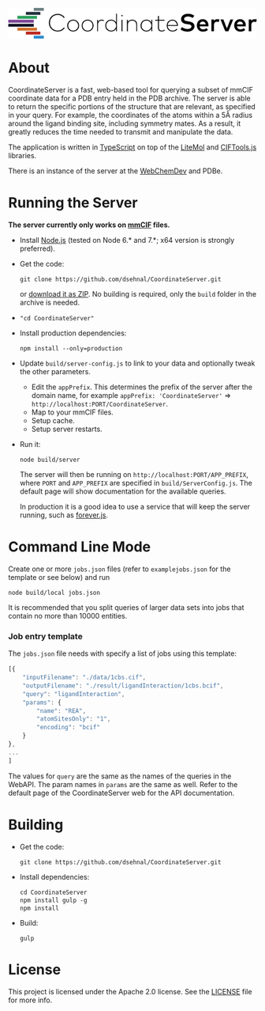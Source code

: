 ﻿![CoordinateServer](logo.png)

# About

CoordinateServer is a fast, web-based tool for querying a subset of mmCIF coordinate data for a PDB entry held in the PDB archive. 
The server is able to return the specific portions of the structure that are relevant, as specified in your query. For example, 
the coordinates of the atoms within a 5Å radius around the ligand binding site, including symmetry mates.
As a result, it greatly reduces the time needed to transmit and manipulate the data.

The application is written in [TypeScript](https://www.typescriptlang.org/) on top of the
[LiteMol](https://github.com/dsehnal/LiteMol) and [CIFTools.js](https://github.com/dsehnal/CIFTools.js) libraries. 

There is an instance of the server at the [WebChemDev](https://webchemdev.ncbr.muni.cz/CoordinateServer/) and PDBe.

# Running the Server 

**The server currently only works on [mmCIF](http://mmcif.wwpdb.org/) files.**

- Install [Node.js](https://nodejs.org/en/) (tested on Node 6.* and 7.*; x64 version is strongly preferred).

- Get the code:

    ```
    git clone https://github.com/dsehnal/CoordinateServer.git
    ```
    or [download it as ZIP](https://github.com/dsehnal/CoordinateServer/archive/master.zip). No building is required, only the `build` folder in the archive is needed.

- ``"cd CoordinateServer"``

- Install production dependencies:

   ```
   npm install --only=production
   ```

- Update ``build/server-config.js`` to link to your data and optionally tweak the other parameters.

    * Edit the `appPrefix`. This determines the prefix of the server after the domain name, for example ``appPrefix: 'CoordinateServer'`` => ``http://localhost:PORT/CoordinateServer``.
    * Map to your mmCIF files.
    * Setup cache.
    * Setup server restarts.

- Run it:
    ```
    node build/server
    ```
    
    The server will then be running on `http://localhost:PORT/APP_PREFIX`, where `PORT` and `APP_PREFIX` are specified
    in `build/ServerConfig.js`. The default page will show documentation for the available queries.

    In production it is a good idea to use a service that will keep the server running, such as [forever.js](https://github.com/foreverjs/forever).

# Command Line Mode

Create one or more `jobs.json` files (refer to `examplejobs.json` for the template or see below) and 
run 

    node build/local jobs.json

It is recommended that you split queries of larger data sets into jobs that contain
no more than 10000 entities.

### Job entry template

The ``jobs.json`` file needs with specify a list of jobs using this template:

```javascript
[{
    "inputFilename": "./data/1cbs.cif",
    "outputFilename": "./result/ligandInteraction/1cbs.bcif",
    "query": "ligandInteraction", 
    "params": {
        "name": "REA",
        "atomSitesOnly": "1",
        "encoding": "bcif"
    }
},
...
]
```

The values for `query` are the same as the names of the queries in the WebAPI. The param
names in `params` are the same as well. Refer to the default page of the CoordinateServer
web for the API documentation. 

# Building

- Get the code:

    ```
    git clone https://github.com/dsehnal/CoordinateServer.git
    ```

- Install dependencies:

    ```
    cd CoordinateServer
    npm install gulp -g
    npm install
    ```

- Build:

    ```
    gulp
    ```

# License

This project is licensed under the Apache 2.0 license. See the [LICENSE](https://github.com/dsehnal/CoordinateServer/blob/master/LICENSE) file for more info.